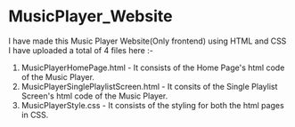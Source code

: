 # MusicPlayer_Website
I have made this Music Player Website(Only frontend) using HTML and CSS
I have uploaded a total of 4 files here :-
1. MusicPlayerHomePage.html - It consists of the Home Page's html code of the Music Player.
2. MusicPlayerSinglePlaylistScreen.html - It consits of the Single Playlist Screen's html code of the Music Player.
3. MusicPlayerStyle.css - It consists of the styling for both the html pages in CSS.
